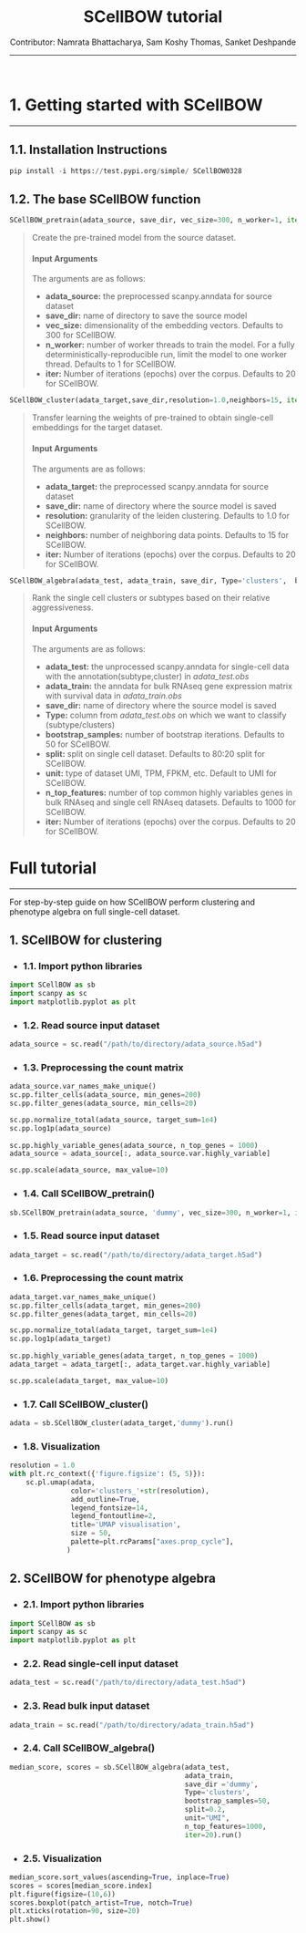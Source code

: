 <center><h1>SCellBOW tutorial </h1></center>
<center> Contributor: Namrata Bhattacharya, Sam Koshy Thomas, Sanket Deshpande</center>
<hr>
<br>
 
 

# 1. Getting started with SCellBOW
<hr>

## 1.1. Installation Instructions


```python
pip install -i https://test.pypi.org/simple/ SCellBOW0328
```

## 1.2. The base SCellBOW function


```python
SCellBOW_pretrain(adata_source, save_dir, vec_size=300, n_worker=1, iter=20)
```

> Create the pre-trained model from the source dataset.
> #### Input Arguments
> The arguments are as follows:
> - **adata_source:**  the preprocessed scanpy.anndata for source dataset
> - **save_dir:** name of directory to save the source model
> - **vec_size:** dimensionality of the embedding vectors. Defaults to 300 for SCellBOW. 
> - **n_worker:** number of worker threads to train the model. For a fully deterministically-reproducible run, limit the model to one worker thread. Defaults to 1 for SCellBOW. 
> - **iter:** Number of iterations (epochs) over the corpus. Defaults to 20 for SCellBOW.



```python
SCellBOW_cluster(adata_target,save_dir,resolution=1.0,neighbors=15, iter=20,).run()
```

> Transfer learning the weights of pre-trained to obtain single-cell embeddings for the target dataset. 
> #### Input Arguments
> The arguments are as follows:
> - **adata_target:**  the preprocessed scanpy.anndata for source dataset
> - **save_dir:** name of directory where the source model is saved
> - **resolution:** granularity of the leiden clustering. Defaults to 1.0 for SCellBOW. 
> - **neighbors:** number of neighboring data points. Defaults to 15 for SCellBOW. 
> - **iter:** Number of iterations (epochs) over the corpus. Defaults to 20 for SCellBOW.


```python
SCellBOW_algebra(adata_test, adata_train, save_dir, Type='clusters',  bootstrap_samples=50, split=0.2, unit="UMI", n_top_features=1000, iter=20).run()
```

> Rank the single cell clusters or subtypes based on their relative aggressiveness.
> #### Input Arguments
> The arguments are as follows:
> - **adata_test:**  the unprocessed scanpy.anndata for single-cell data with the annotation(subtype,cluster) in *adata_test.obs*
> - **adata_train:**  the anndata for bulk RNAseq gene expression matrix with survival data in *adata_train.obs*
> - **save_dir:** name of directory where the source model is saved
> - **Type:** column from *adata_test.obs* on which we want to classify (subtype/clusters)
> - **bootstrap_samples:** number of bootstrap iterations. Defaults to 50 for SCellBOW. 
> - **split:** split on single cell dataset. Defaults to 80:20 split for SCellBOW.
> - **unit:** type of dataset UMI, TPM, FPKM, etc. Default to UMI for SCellBOW. 
> - **n_top_features:** number of top common highly variables genes in bulk RNAseq and single cell RNAseq datasets. Defaults to 1000 for SCellBOW.
> - **iter:** Number of iterations (epochs) over the corpus. Defaults to 20 for SCellBOW.

# Full tutorial
<hr>

For step-by-step guide on how SCellBOW perform clustering and phenotype algebra on full single-cell dataset.

## 1.  SCellBOW for clustering

* ### 1.1. Import python libraries


```python
import SCellBOW as sb
import scanpy as sc
import matplotlib.pyplot as plt
```

- ###  1.2. Read source input dataset


```python
adata_source = sc.read("/path/to/directory/adata_source.h5ad")
```

- ###  1.3. Preprocessing the count matrix


```python
adata_source.var_names_make_unique()
sc.pp.filter_cells(adata_source, min_genes=200)
sc.pp.filter_genes(adata_source, min_cells=20)

sc.pp.normalize_total(adata_source, target_sum=1e4)
sc.pp.log1p(adata_source)
    
sc.pp.highly_variable_genes(adata_source, n_top_genes = 1000)
adata_source = adata_source[:, adata_source.var.highly_variable]

sc.pp.scale(adata_source, max_value=10)
```

- ###  1.4. Call SCellBOW_pretrain()


```python
sb.SCellBOW_pretrain(adata_source, 'dummy', vec_size=300, n_worker=1, iter=20)
```

- ### 1.5. Read source input dataset


```python
adata_target = sc.read("/path/to/directory/adata_target.h5ad")
```

- ###  1.6. Preprocessing the count matrix


```python
adata_target.var_names_make_unique()
sc.pp.filter_cells(adata_target, min_genes=200)
sc.pp.filter_genes(adata_target, min_cells=20)

sc.pp.normalize_total(adata_target, target_sum=1e4)
sc.pp.log1p(adata_target)
    
sc.pp.highly_variable_genes(adata_target, n_top_genes = 1000)
adata_target = adata_target[:, adata_target.var.highly_variable]

sc.pp.scale(adata_target, max_value=10)
```

- ### 1.7. Call SCellBOW_cluster()


```python
adata = sb.SCellBOW_cluster(adata_target,'dummy').run()
```

- ### 1.8. Visualization


```python
resolution = 1.0
with plt.rc_context({'figure.figsize': (5, 5)}):
    sc.pl.umap(adata, 
               color='clusters_'+str(resolution), 
               add_outline=True, 
               legend_fontsize=14, 
               legend_fontoutline=2,
               title='UMAP visualisation', 
               size = 50,
               palette=plt.rcParams["axes.prop_cycle"],
              )
```

##  2. SCellBOW for phenotype algebra

- ### 2.1. Import python libraries


```python
import SCellBOW as sb
import scanpy as sc
import matplotlib.pyplot as plt
```

- ### 2.2. Read single-cell input dataset


```python
adata_test = sc.read("/path/to/directory/adata_test.h5ad")
```

- ### 2.3. Read bulk input dataset


```python
adata_train = sc.read("/path/to/directory/adata_train.h5ad")
```

- ### 2.4. Call SCellBOW_algebra() 


```python
median_score, scores = sb.SCellBOW_algebra(adata_test,
                                           adata_train,
                                           save_dir ='dummy', 
                                           Type='clusters',  
                                           bootstrap_samples=50, 
                                           split=0.2, 
                                           unit="UMI", 
                                           n_top_features=1000, 
                                           iter=20).run()
```

- ### 2.5. Visualization


```python
median_score.sort_values(ascending=True, inplace=True)
scores = scores[median_score.index]
plt.figure(figsize=(10,6))
scores.boxplot(patch_artist=True, notch=True)
plt.xticks(rotation=90, size=20)
plt.show()
```
